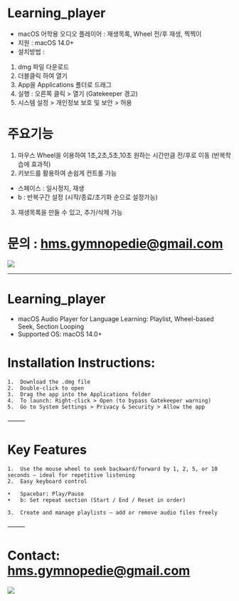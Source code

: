 # Learning_player
- macOS 어학용 오디오 플레이어 : 재생목록, Wheel 전/후 재생, 찍찍이
- 지원 : macOS 14.0+
- 설치방법 :
1. dmg 파일 다운로드
2. 더블클릭 하여 열기
3. App을 Applications 폴더로 드래그
4. 실행 : 오른쪽 클릭 > 열기 (Gatekeeper 경고)
5. 시스템 설정 > 개인정보 보호 및 보안 > 허용

 
# 주요기능
1) 마우스 Wheel을 이용하여 1초,2초,5초,10초 원하는 시간만큼 전/후로 이동 (반복학습에 효과적)
2) 키보드를 활용하여 손쉽게 컨트롤 가능 
 - 스페이스 : 일시정지, 재생
 - b : 반복구간 설정 (시작/종료/초기화 순으로 설정가능)
3) 재생목록을 만들 수 있고, 추가/삭제 가능


# 문의 : hms.gymnopedie@gmail.com


<a href="https://www.buymeacoffee.com/hms.gymnopedie"><img src="https://img.buymeacoffee.com/button-api/?text=커피 한잔 기부하세요&emoji=&slug=hms.gymnopedie&button_colour=FFDD00&font_colour=000000&font_family=Poppins&outline_colour=000000&coffee_colour=ffffff" /></a>

---
# Learning_player
- macOS Audio Player for Language Learning: Playlist, Wheel-based Seek, Section Looping
-	Supported OS: macOS 14.0+

# Installation Instructions:
	1.	Download the .dmg file
	2.	Double-click to open
	3.	Drag the app into the Applications folder
	4.	To launch: Right-click > Open (to bypass Gatekeeper warning)
	5.	Go to System Settings > Privacy & Security > Allow the app

⸻

# Key Features
	1.	Use the mouse wheel to seek backward/forward by 1, 2, 5, or 10 seconds — ideal for repetitive listening
	2.	Easy keyboard control

	•	Spacebar: Play/Pause
	•	b: Set repeat section (Start / End / Reset in order)

	3.	Create and manage playlists — add or remove audio files freely

⸻

# Contact: hms.gymnopedie@gmail.com

<a href="https://www.buymeacoffee.com/hms.gymnopedie"><img src="https://img.buymeacoffee.com/button-api/?text=Buy me a coffee&emoji=&slug=hms.gymnopedie&button_colour=FFDD00&font_colour=000000&font_family=Cookie&outline_colour=000000&coffee_colour=ffffff" /></a>
